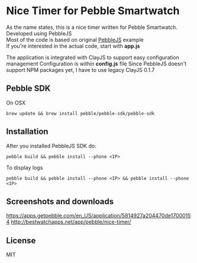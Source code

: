 # Nice Timer for Pebble Smartwatch
As the name states, this is a nice timer written for Pebble Smartwatch.<br />
Developed using PebbleJS <br />
Most of the code is based on original <a href = 'https://github.com/pebble/pebblejs'>PebbleJS</a> example <br />
If you're interested in the actual code, start with **app.js**

The application is integrated with ClayJS to support easy configuration management
Configuration is within **config.js** file
Since PebbleJS doesn't support NPM packages yet, I have to use legacy ClayJS 0.1.7


## Pebble SDK
On OSX
```
brew update && brew install pebble/pebble-sdk/pebble-sdk
```


## Installation
After you installed PebbleJS SDK do:

```
pebble build && pebble install --phone <IP>
```

To display logs


```
pebble build && pebble install --phone <IP> && pebble install --phone <IP>
```

## Screenshots and downloads
https://apps.getpebble.com/en_US/application/5814927a204470de17000154
http://bestwatchapps.net/app/pebble/nice-timer/

## License 
MIT